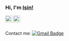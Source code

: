 ### Hi, I'm [Isin!](https://isinaltinkaya.github.io)

<a href="https://twitter.com/isinaltinkaya">
  <img align="left" alt="Isin Altinkaya | Twitter" width="22px" src="https://cdn.jsdelivr.net/npm/simple-icons@v3/icons/twitter.svg" />
</a>
<a href="https://www.instagram.com/isinaltinkaya/">
  <img align="left" alt="Isin Altinkaya's Instagram" width="22px" src="https://cdn.jsdelivr.net/npm/simple-icons@v3/icons/instagram.svg" />
</a>
<br />


<!--
## Support me
<p align="center">
    <a href="https://www.patreon.com/onimur" target="_blank">
        <img width="18%" alt="Check my Patreon" src="https://raw.githubusercontent.com/onimur/.github/master/.resources/support-patreon.png"/>
    </a>
    <a href="https://www.paypal.com/cgi-bin/webscr?cmd=_donations&business=YUTBBKXR2XCPJ" target="_blank">
        <img width="18%" alt="Donate with Paypal" src="https://raw.githubusercontent.com/onimur/.github/master/.resources/support-paypal.png"/>
    </a>
    <a href="https://www.buymeacoffee.com/onimur" target="_blank">
        <img width="18%" alt="Buy me a coffee" src="https://raw.githubusercontent.com/onimur/.github/master/.resources/support-buy-coffee.png"/>
    </a>
</p>

![Isin Altinkaya's GitHub Stats](https://github-readme-stats.vercel.app/api?username=isinaltinkaya&show_icons=true&hide_border=true)


<br />

I support open science, open access, open source and open software!

<a href="https://my.fsf.org/join"><img src="https://static.fsf.org/nosvn/appeal2020/spring/banner.png" alt="We can't live, work or learn in freedom unless the software we use is free."></a>
-->

<br />

Contact me: [![Gmail Badge](https://img.shields.io/badge/-isinaltinkaya@gmail.com-c14438?style=flat-square&logo=Gmail&logoColor=white&link=mailto:isinaltinkaya@gmail.com)](mailto:isinaltinkaya@gmail.com)

